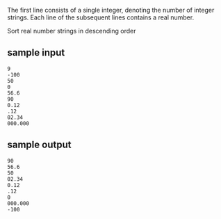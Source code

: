 The first line consists of a single integer, denoting the number of integer strings.
Each line of the subsequent lines contains a real number.

Sort real number strings in descending order

## sample input
``` 
9
-100
50
0
56.6
90
0.12
.12
02.34
000.000
```


## sample output
``` 
90
56.6
50
02.34
0.12
.12
0
000.000
-100
```